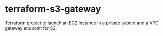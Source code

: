 # terraform-s3-gateway
Terraform project to launch an EC2 instance in a private subnet and a VPC gateway endpoint for S3.
